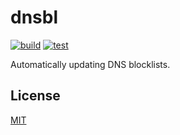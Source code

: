 # dnsbl

[![build](https://github.com/loozhengyuan/dnsbl/actions/workflows/build.yml/badge.svg)](https://github.com/loozhengyuan/dnsbl/actions/workflows/build.yml)
[![test](https://github.com/loozhengyuan/dnsbl/actions/workflows/test.yml/badge.svg)](https://github.com/loozhengyuan/dnsbl/actions/workflows/test.yml)

Automatically updating DNS blocklists.

## License

[MIT](https://choosealicense.com/licenses/mit/)
